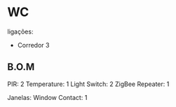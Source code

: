 # WC

ligações:
- Corredor 3


## B.O.M

PIR: 2
Temperature: 1
Light Switch: 2
ZigBee Repeater: 1

Janelas:
    Window Contact: 1